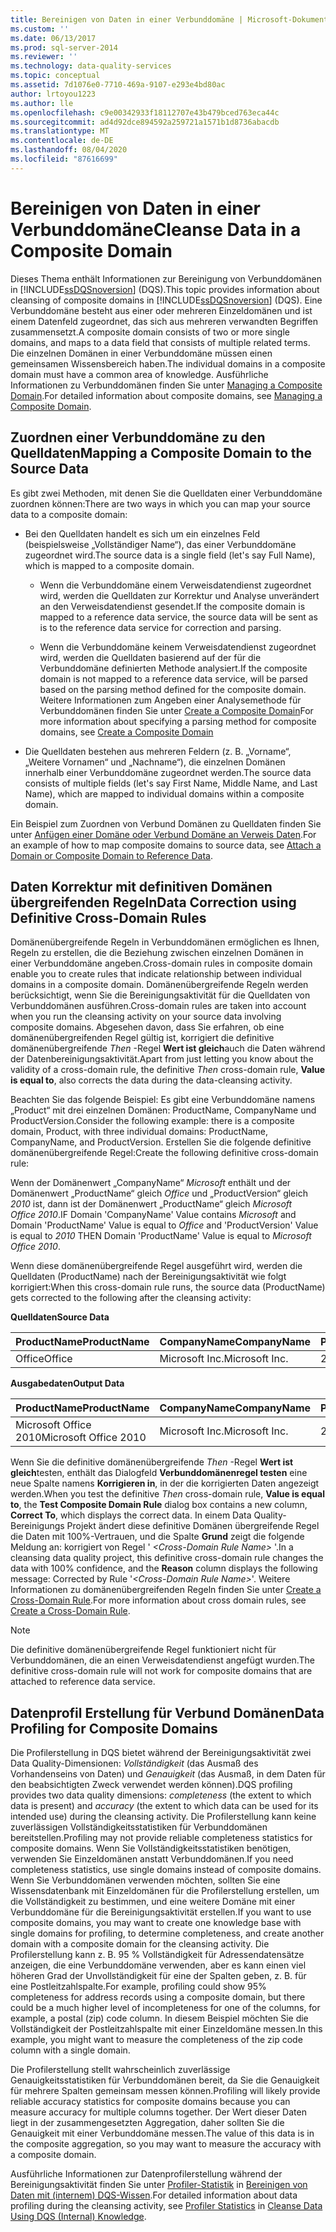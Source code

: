 ```yaml
---
title: Bereinigen von Daten in einer Verbunddomäne | Microsoft-Dokumentation
ms.custom: ''
ms.date: 06/13/2017
ms.prod: sql-server-2014
ms.reviewer: ''
ms.technology: data-quality-services
ms.topic: conceptual
ms.assetid: 7d1076e0-7710-469a-9107-e293e4bd80ac
author: lrtoyou1223
ms.author: lle
ms.openlocfilehash: c9e00342933f18112707e43b479bced763eca44c
ms.sourcegitcommit: ad4d92dce894592a259721a1571b1d8736abacdb
ms.translationtype: MT
ms.contentlocale: de-DE
ms.lasthandoff: 08/04/2020
ms.locfileid: "87616699"
---
```

# <a name="cleanse-data-in-a-composite-domain"></a><span data-ttu-id="a4447-102">Bereinigen von Daten in einer Verbunddomäne</span><span class="sxs-lookup"><span data-stu-id="a4447-102">Cleanse Data in a Composite Domain</span></span>
  <span data-ttu-id="a4447-103">Dieses Thema enthält Informationen zur Bereinigung von Verbunddomänen in [!INCLUDE[ssDQSnoversion](../includes/ssdqsnoversion-md.md)] (DQS).</span><span class="sxs-lookup"><span data-stu-id="a4447-103">This topic provides information about cleansing of composite domains in [!INCLUDE[ssDQSnoversion](../includes/ssdqsnoversion-md.md)] (DQS).</span></span> <span data-ttu-id="a4447-104">Eine Verbunddomäne besteht aus einer oder mehreren Einzeldomänen und ist einem Datenfeld zugeordnet, das sich aus mehreren verwandten Begriffen zusammensetzt.</span><span class="sxs-lookup"><span data-stu-id="a4447-104">A composite domain consists of two or more single domains, and maps to a data field that consists of multiple related terms.</span></span> <span data-ttu-id="a4447-105">Die einzelnen Domänen in einer Verbunddomäne müssen einen gemeinsamen Wissensbereich haben.</span><span class="sxs-lookup"><span data-stu-id="a4447-105">The individual domains in a composite domain must have a common area of knowledge.</span></span> <span data-ttu-id="a4447-106">Ausführliche Informationen zu Verbunddomänen finden Sie unter [Managing a Composite Domain](../../2014/data-quality-services/managing-a-composite-domain.md).</span><span class="sxs-lookup"><span data-stu-id="a4447-106">For detailed information about composite domains, see [Managing a Composite Domain](../../2014/data-quality-services/managing-a-composite-domain.md).</span></span>  
  
##  <a name="mapping-a-composite-domain-to-the-source-data"></a><a name="Mapping"></a> <span data-ttu-id="a4447-107">Zuordnen einer Verbunddomäne zu den Quelldaten</span><span class="sxs-lookup"><span data-stu-id="a4447-107">Mapping a Composite Domain to the Source Data</span></span>  
 <span data-ttu-id="a4447-108">Es gibt zwei Methoden, mit denen Sie die Quelldaten einer Verbunddomäne zuordnen können:</span><span class="sxs-lookup"><span data-stu-id="a4447-108">There are two ways in which you can map your source data to a composite domain:</span></span>  
  
-   <span data-ttu-id="a4447-109">Bei den Quelldaten handelt es sich um ein einzelnes Feld (beispielsweise „Vollständiger Name“), das einer Verbunddomäne zugeordnet wird.</span><span class="sxs-lookup"><span data-stu-id="a4447-109">The source data is a single field (let's say Full Name), which is mapped to a composite domain.</span></span>  
  
    -   <span data-ttu-id="a4447-110">Wenn die Verbunddomäne einem Verweisdatendienst zugeordnet wird, werden die Quelldaten zur Korrektur und Analyse unverändert an den Verweisdatendienst gesendet.</span><span class="sxs-lookup"><span data-stu-id="a4447-110">If the composite domain is mapped to a reference data service, the source data will be sent as is to the reference data service for correction and parsing.</span></span>  
  
    -   <span data-ttu-id="a4447-111">Wenn die Verbunddomäne keinem Verweisdatendienst zugeordnet wird, werden die Quelldaten basierend auf der für die Verbunddomäne definierten Methode analysiert.</span><span class="sxs-lookup"><span data-stu-id="a4447-111">If the composite domain is not mapped to a reference data service, will be parsed based on the parsing method defined for the composite domain.</span></span> <span data-ttu-id="a4447-112">Weitere Informationen zum Angeben einer Analysemethode für Verbunddomänen finden Sie unter [Create a Composite Domain](../../2014/data-quality-services/create-a-composite-domain.md)</span><span class="sxs-lookup"><span data-stu-id="a4447-112">For more information about specifying a parsing method for composite domains, see [Create a Composite Domain](../../2014/data-quality-services/create-a-composite-domain.md)</span></span>  
  
-   <span data-ttu-id="a4447-113">Die Quelldaten bestehen aus mehreren Feldern (z. B. „Vorname“, „Weitere Vornamen“ und „Nachname“), die einzelnen Domänen innerhalb einer Verbunddomäne zugeordnet werden.</span><span class="sxs-lookup"><span data-stu-id="a4447-113">The source data consists of multiple fields (let's say First Name, Middle Name, and Last Name), which are mapped to individual domains within a composite domain.</span></span>  
  
 <span data-ttu-id="a4447-114">Ein Beispiel zum Zuordnen von Verbund Domänen zu Quelldaten finden Sie unter [Anfügen einer Domäne oder Verbund Domäne an Verweis Daten](../../2014/data-quality-services/attach-a-domain-or-composite-domain-to-reference-data.md).</span><span class="sxs-lookup"><span data-stu-id="a4447-114">For an example of how to map composite domains to source data, see [Attach a Domain or Composite Domain to Reference Data](../../2014/data-quality-services/attach-a-domain-or-composite-domain-to-reference-data.md).</span></span>  
  
##  <a name="data-correction-using-definitive-cross-domain-rules"></a><a name="CDCorrection"></a><span data-ttu-id="a4447-115">Daten Korrektur mit definitiven Domänen übergreifenden Regeln</span><span class="sxs-lookup"><span data-stu-id="a4447-115">Data Correction using Definitive Cross-Domain Rules</span></span>  
 <span data-ttu-id="a4447-116">Domänenübergreifende Regeln in Verbunddomänen ermöglichen es Ihnen, Regeln zu erstellen, die die Beziehung zwischen einzelnen Domänen in einer Verbunddomäne angeben.</span><span class="sxs-lookup"><span data-stu-id="a4447-116">Cross-domain rules in composite domain enable you to create rules that indicate relationship between individual domains in a composite domain.</span></span> <span data-ttu-id="a4447-117">Domänenübergreifende Regeln werden berücksichtigt, wenn Sie die Bereinigungsaktivität für die Quelldaten von Verbunddomänen ausführen.</span><span class="sxs-lookup"><span data-stu-id="a4447-117">Cross-domain rules are taken into account when you run the cleansing activity on your source data involving composite domains.</span></span> <span data-ttu-id="a4447-118">Abgesehen davon, dass Sie erfahren, ob eine domänenübergreifenden Regel gültig ist, korrigiert die definitive domänenübergreifende *Then* -Regel **Wert ist gleich**auch die Daten während der Datenbereinigungsaktivität.</span><span class="sxs-lookup"><span data-stu-id="a4447-118">Apart from just letting you know about the validity of a cross-domain rule, the definitive *Then* cross-domain rule, **Value is equal to**, also corrects the data during the data-cleansing activity.</span></span>  
  
 <span data-ttu-id="a4447-119">Beachten Sie das folgende Beispiel: Es gibt eine Verbunddomäne namens „Product“ mit drei einzelnen Domänen: ProductName, CompanyName und ProductVersion.</span><span class="sxs-lookup"><span data-stu-id="a4447-119">Consider the following example: there is a composite domain, Product, with three individual domains: ProductName, CompanyName, and ProductVersion.</span></span> <span data-ttu-id="a4447-120">Erstellen Sie die folgende definitive domänenübergreifende Regel:</span><span class="sxs-lookup"><span data-stu-id="a4447-120">Create the following definitive cross-domain rule:</span></span>  
  
 <span data-ttu-id="a4447-121">Wenn der Domänenwert „CompanyName“ *Microsoft* enthält und der Domänenwert „ProductName“ gleich *Office* und „ProductVersion“ gleich *2010* ist, dann ist der Domänenwert „ProductName“ gleich *Microsoft Office 2010*.</span><span class="sxs-lookup"><span data-stu-id="a4447-121">IF Domain 'CompanyName' Value contains *Microsoft* and Domain 'ProductName' Value is equal to *Office* and 'ProductVersion' Value is equal to *2010* THEN Domain 'ProductName' Value is equal to *Microsoft Office 2010*.</span></span>  
  
 <span data-ttu-id="a4447-122">Wenn diese domänenübergreifende Regel ausgeführt wird, werden die Quelldaten (ProductName) nach der Bereinigungsaktivität wie folgt korrigiert:</span><span class="sxs-lookup"><span data-stu-id="a4447-122">When this cross-domain rule runs, the source data (ProductName) gets corrected to the following after the cleansing activity:</span></span>  
  
 <span data-ttu-id="a4447-123">**Quelldaten**</span><span class="sxs-lookup"><span data-stu-id="a4447-123">**Source Data**</span></span>  
  
|<span data-ttu-id="a4447-124">ProductName</span><span class="sxs-lookup"><span data-stu-id="a4447-124">ProductName</span></span>|<span data-ttu-id="a4447-125">CompanyName</span><span class="sxs-lookup"><span data-stu-id="a4447-125">CompanyName</span></span>|<span data-ttu-id="a4447-126">ProductVersion</span><span class="sxs-lookup"><span data-stu-id="a4447-126">ProductVersion</span></span>|  
|-----------------|-----------------|--------------------|  
|<span data-ttu-id="a4447-127">Office</span><span class="sxs-lookup"><span data-stu-id="a4447-127">Office</span></span>|<span data-ttu-id="a4447-128">Microsoft Inc.</span><span class="sxs-lookup"><span data-stu-id="a4447-128">Microsoft Inc.</span></span>|<span data-ttu-id="a4447-129">2010</span><span class="sxs-lookup"><span data-stu-id="a4447-129">2010</span></span>|  
  
 <span data-ttu-id="a4447-130">**Ausgabedaten**</span><span class="sxs-lookup"><span data-stu-id="a4447-130">**Output Data**</span></span>  
  
|<span data-ttu-id="a4447-131">ProductName</span><span class="sxs-lookup"><span data-stu-id="a4447-131">ProductName</span></span>|<span data-ttu-id="a4447-132">CompanyName</span><span class="sxs-lookup"><span data-stu-id="a4447-132">CompanyName</span></span>|<span data-ttu-id="a4447-133">ProductVersion</span><span class="sxs-lookup"><span data-stu-id="a4447-133">ProductVersion</span></span>|  
|-----------------|-----------------|--------------------|  
|<span data-ttu-id="a4447-134">Microsoft Office 2010</span><span class="sxs-lookup"><span data-stu-id="a4447-134">Microsoft Office 2010</span></span>|<span data-ttu-id="a4447-135">Microsoft Inc.</span><span class="sxs-lookup"><span data-stu-id="a4447-135">Microsoft Inc.</span></span>|<span data-ttu-id="a4447-136">2010</span><span class="sxs-lookup"><span data-stu-id="a4447-136">2010</span></span>|  
  
 <span data-ttu-id="a4447-137">Wenn Sie die definitive domänenübergreifende *Then* -Regel **Wert ist gleich**testen, enthält das Dialogfeld **Verbunddomänenregel testen** eine neue Spalte namens **Korrigieren in**, in der die korrigierten Daten angezeigt werden.</span><span class="sxs-lookup"><span data-stu-id="a4447-137">When you test the definitive *Then* cross-domain rule, **Value is equal to**, the **Test Composite Domain Rule** dialog box contains a new column, **Correct To**, which displays the correct data.</span></span> <span data-ttu-id="a4447-138">In einem Data Quality-Bereinigungs Projekt ändert diese definitive Domänen übergreifende Regel die Daten mit 100%-Vertrauen, und die Spalte **Grund** zeigt die folgende Meldung an: korrigiert von Regel ' *\<Cross-Domain Rule Name>* '.</span><span class="sxs-lookup"><span data-stu-id="a4447-138">In a cleansing data quality project, this definitive cross-domain rule changes the data with 100% confidence, and the **Reason** column displays the following message: Corrected by Rule '*\<Cross-Domain Rule Name>*'.</span></span> <span data-ttu-id="a4447-139">Weitere Informationen zu domänenübergreifenden Regeln finden Sie unter [Create a Cross-Domain Rule](../../2014/data-quality-services/create-a-cross-domain-rule.md).</span><span class="sxs-lookup"><span data-stu-id="a4447-139">For more information about cross domain rules, see [Create a Cross-Domain Rule](../../2014/data-quality-services/create-a-cross-domain-rule.md).</span></span>  
  
> [!NOTE]  
>  <span data-ttu-id="a4447-140">Die definitive domänenübergreifende Regel funktioniert nicht für Verbunddomänen, die an einen Verweisdatendienst angefügt wurden.</span><span class="sxs-lookup"><span data-stu-id="a4447-140">The definitive cross-domain rule will not work for composite domains that are attached to reference data service.</span></span>  
  
##  <a name="data-profiling-for-composite-domains"></a><a name="DataProfiling"></a><span data-ttu-id="a4447-141">Datenprofil Erstellung für Verbund Domänen</span><span class="sxs-lookup"><span data-stu-id="a4447-141">Data Profiling for Composite Domains</span></span>  
 <span data-ttu-id="a4447-142">Die Profilerstellung in DQS bietet während der Bereinigungsaktivität zwei Data Quality-Dimensionen: *Vollständigkeit* (das Ausmaß des Vorhandenseins von Daten) und *Genauigkeit* (das Ausmaß, in dem Daten für den beabsichtigten Zweck verwendet werden können).</span><span class="sxs-lookup"><span data-stu-id="a4447-142">DQS profiling provides two data quality dimensions: *completeness* (the extent to which data is present) and *accuracy* (the extent to which data can be used for its intended use) during the cleansing activity.</span></span> <span data-ttu-id="a4447-143">Die Profilerstellung kann keine zuverlässigen Vollständigkeitsstatistiken für Verbunddomänen bereitstellen.</span><span class="sxs-lookup"><span data-stu-id="a4447-143">Profiling may not provide reliable completeness statistics for composite domains.</span></span> <span data-ttu-id="a4447-144">Wenn Sie Vollständigkeitsstatistiken benötigen, verwenden Sie Einzeldomänen anstatt Verbunddomänen.</span><span class="sxs-lookup"><span data-stu-id="a4447-144">If you need completeness statistics, use single domains instead of composite domains.</span></span> <span data-ttu-id="a4447-145">Wenn Sie Verbunddomänen verwenden möchten, sollten Sie eine Wissensdatenbank mit Einzeldomänen für die Profilerstellung erstellen, um die Vollständigkeit zu bestimmen, und eine weitere Domäne mit einer Verbunddomäne für die Bereinigungsaktivität erstellen.</span><span class="sxs-lookup"><span data-stu-id="a4447-145">If you want to use composite domains, you may want to create one knowledge base with single domains for profiling, to determine completeness, and create another domain with a composite domain for the cleansing activity.</span></span> <span data-ttu-id="a4447-146">Die Profilerstellung kann z. B. 95 % Vollständigkeit für Adressendatensätze anzeigen, die eine Verbunddomäne verwenden, aber es kann einen viel höheren Grad der Unvollständigkeit für eine der Spalten geben, z. B. für eine Postleitzahlspalte.</span><span class="sxs-lookup"><span data-stu-id="a4447-146">For example, profiling could show 95% completeness for address records using a composite domain, but there could be a much higher level of incompleteness for one of the columns, for example, a postal (zip) code column.</span></span> <span data-ttu-id="a4447-147">In diesem Beispiel möchten Sie die Vollständigkeit der Postleitzahlspalte mit einer Einzeldomäne messen.</span><span class="sxs-lookup"><span data-stu-id="a4447-147">In this example, you might want to measure the completeness of the zip code column with a single domain.</span></span>  
  
 <span data-ttu-id="a4447-148">Die Profilerstellung stellt wahrscheinlich zuverlässige Genauigkeitsstatistiken für Verbunddomänen bereit, da Sie die Genauigkeit für mehrere Spalten gemeinsam messen können.</span><span class="sxs-lookup"><span data-stu-id="a4447-148">Profiling will likely provide reliable accuracy statistics for composite domains because you can measure accuracy for multiple columns together.</span></span> <span data-ttu-id="a4447-149">Der Wert dieser Daten liegt in der zusammengesetzten Aggregation, daher sollten Sie die Genauigkeit mit einer Verbunddomäne messen.</span><span class="sxs-lookup"><span data-stu-id="a4447-149">The value of this data is in the composite aggregation, so you may want to measure the accuracy with a composite domain.</span></span>  
  
 <span data-ttu-id="a4447-150">Ausführliche Informationen zur Datenprofilerstellung während der Bereinigungsaktivität finden Sie unter [Profiler-Statistik](../../2014/data-quality-services/cleanse-data-using-dqs-internal-knowledge.md#Profiler) in [Bereinigen von Daten mit &#40;internem&#41; DQS-Wissen](../../2014/data-quality-services/cleanse-data-using-dqs-internal-knowledge.md).</span><span class="sxs-lookup"><span data-stu-id="a4447-150">For detailed information about data profiling during the cleansing activity, see [Profiler Statistics](../../2014/data-quality-services/cleanse-data-using-dqs-internal-knowledge.md#Profiler) in [Cleanse Data Using DQS &#40;Internal&#41; Knowledge](../../2014/data-quality-services/cleanse-data-using-dqs-internal-knowledge.md).</span></span>  
  
  
